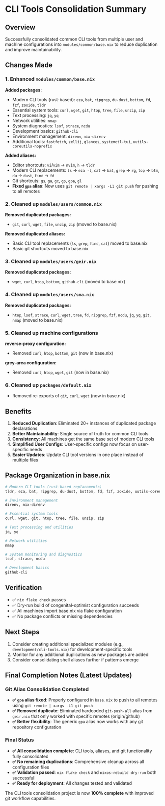 # CLI Tools Consolidation Summary

## Overview
Successfully consolidated common CLI tools from multiple user and machine configurations into `modules/common/base.nix` to reduce duplication and improve maintainability.

## Changes Made

### 1. Enhanced `modules/common/base.nix`
**Added packages:**
- Modern CLI tools (rust-based): `eza`, `bat`, `ripgrep`, `du-dust`, `bottom`, `fd`, `fzf`, `zoxide`, `tldr`
- Essential system tools: `curl`, `wget`, `git`, `htop`, `tree`, `file`, `unzip`, `zip`
- Text processing: `jq`, `yq`
- Network utilities: `nmap`
- System diagnostics: `lsof`, `strace`, `ncdu`
- Development basics: `github-cli`
- Environment management: `direnv`, `nix-direnv`
- Additional tools: `fastfetch`, `zellij`, `glances`, `systemctl-tui`, `uutils-coreutils-noprefix`

**Added aliases:**
- Editor shortcuts: `vi`/`vim` → `nvim`, `h` → `tldr`
- Modern CLI replacements: `ls` → `eza -l`, `cat` → `bat`, `grep` → `rg`, `top` → `btm`, `du` → `dust`, `find` → `fd`
- Git shortcuts: `gs`, `ga`, `gc`, `gp`, `gpa`, `gl`
- **Fixed `gpa` alias**: Now uses `git remote | xargs -L1 git push` for pushing to all remotes

### 2. Cleaned up `modules/users/common.nix`
**Removed duplicated packages:**
- `git`, `curl`, `wget`, `file`, `unzip`, `zip` (moved to base.nix)

**Removed duplicated aliases:**
- Basic CLI tool replacements (`ls`, `grep`, `find`, `cat`) moved to base.nix
- Basic git shortcuts moved to base.nix

### 3. Cleaned up `modules/users/geir.nix`
**Removed duplicated packages:**
- `wget`, `curl`, `htop`, `bottom`, `github-cli` (moved to base.nix)

### 4. Cleaned up `modules/users/sma.nix`
**Removed duplicated packages:**
- `htop`, `lsof`, `strace`, `curl`, `wget`, `tree`, `fd`, `ripgrep`, `fzf`, `ncdu`, `jq`, `yq`, `git`, `nmap` (moved to base.nix)

### 5. Cleaned up machine configurations
**reverse-proxy configuration:**
- Removed `curl`, `htop`, `bottom`, `git` (now in base.nix)

**grey-area configuration:**
- Removed `curl`, `htop`, `wget`, `git` (now in base.nix)

### 6. Cleaned up `packages/default.nix`
- Removed re-exports of `git`, `curl`, `wget` (now in base.nix)

## Benefits

1. **Reduced Duplication**: Eliminated 20+ instances of duplicated package declarations
2. **Better Maintainability**: Single source of truth for common CLI tools
3. **Consistency**: All machines get the same base set of modern CLI tools
4. **Simplified User Configs**: User-specific configs now focus on user-specific needs
5. **Easier Updates**: Update CLI tool versions in one place instead of multiple files

## Package Organization in base.nix

```nix
# Modern CLI tools (rust-based replacements)
tldr, eza, bat, ripgrep, du-dust, bottom, fd, fzf, zoxide, uutils-coreutils-noprefix

# Environment management  
direnv, nix-direnv

# Essential system tools
curl, wget, git, htop, tree, file, unzip, zip

# Text processing and utilities
jq, yq

# Network utilities
nmap

# System monitoring and diagnostics
lsof, strace, ncdu

# Development basics
github-cli
```

## Verification
- ✅ `nix flake check` passes
- ✅ Dry-run build of congenital-optimist configuration succeeds
- ✅ All machines import base.nix via flake configuration
- ✅ No package conflicts or missing dependencies

## Next Steps
1. Consider creating additional specialized modules (e.g., `development/cli-tools.nix`) for development-specific tools
2. Monitor for any additional duplications as new packages are added
3. Consider consolidating shell aliases further if patterns emerge

## Final Completion Notes (Latest Updates)

### Git Alias Consolidation Completed
- **✅ `gpa` alias fixed**: Properly configured in `base.nix` to push to all remotes using `git remote | xargs -L1 git push`
- **✅ Removed duplicate**: Eliminated hardcoded `git-push-all` alias from `geir.nix` that only worked with specific remotes (origin/github)
- **✅ Better flexibility**: The generic `gpa` alias now works with any git repository configuration

### Final Status
- **✅ All consolidation complete**: CLI tools, aliases, and git functionality fully consolidated
- **✅ No remaining duplications**: Comprehensive cleanup across all configuration files
- **✅ Validation passed**: `nix flake check` and `nixos-rebuild dry-run` both successful
- **✅ Ready for deployment**: All changes tested and validated

The CLI tools consolidation project is now **100% complete** with improved git workflow capabilities.
